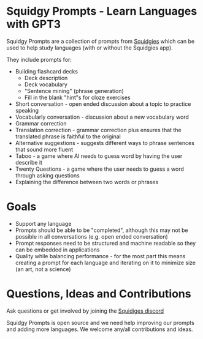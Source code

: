 # Squidgy Prompts - Learn Languages with GPT3
Squidgy Prompts are a collection of prompts from [Squidgies](https://squidgies.app) which can be used
to help study languages (with or without the Squidgies app).

They include prompts for:
* Building flashcard decks
    * Deck description
    * Deck vocabulary
    * "Sentence mining" (phrase generation)
    * Fill in the blank "hint"s for cloze exercises
* Short conversation - open ended discussion about a topic to practice speaking
* Vocabularly conversation - discussion about a new vocabulary word
* Grammar correction
* Translation correction - grammar correction plus ensures that the translated phrase is faithful to the original
* Alternative suggestions - suggests different ways to phrase sentences that sound more fluent
* Taboo - a game where AI needs to guess word by having the user describe it
* Twenty Questions - a game where the user needs to guess a word through asking questions
* Explaining the difference between two words or phrases

# Goals

* Support any language
* Prompts should be able to be "completed", although this may not be possible in all conversations (e.g. open ended conversation)
* Prompt responses need to be structured and machine readable so they can be embedded in applications
* Quality while balancing performance - for the most part this means creating a prompt for each language and iterating on it to minimize size (an art, not a science)

# Questions, Ideas and Contributions
Ask questions or get involved by joining the [Squidiges discord](https://discord.gg/A3nSQEQZ6f) 

Squidgy Prompts is open source and we need help improving our prompts and adding more languages. 
We welcome any/all contributions and ideas.
